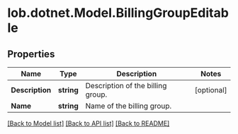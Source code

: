 # lob.dotnet.Model.BillingGroupEditable

## Properties

Name | Type | Description | Notes
------------ | ------------- | ------------- | -------------
**Description** | **string** | Description of the billing group. | [optional] 
**Name** | **string** | Name of the billing group. | 

[[Back to Model list]](../README.md#documentation-for-models) [[Back to API list]](../README.md#documentation-for-api-endpoints) [[Back to README]](../README.md)


